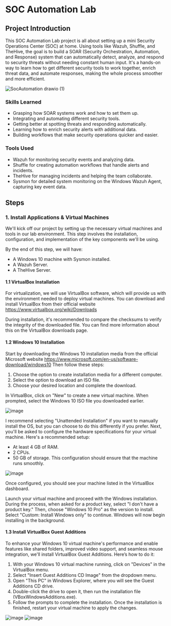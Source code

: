 # SOC Automation Lab


## Project Introduction
This SOC Automation Lab project is all about setting up a mini Security Operations Center (SOC) at home. Using tools like Wazuh, Shuffle, and TheHive, the goal is to build a SOAR (Security Orchestration, Automation, and Response) system that can automatically detect, analyze, and respond to security threats without needing constant human input. It's a hands-on way to learn how to get different security tools to work together, enrich threat data, and automate responses, making the whole process smoother and more efficient.

![SocAutomation drawio (1)](https://github.com/user-attachments/assets/d46b6dfe-6d38-46e2-9cbf-1dc4e21f4ef0)

### Skills Learned
- Grasping how SOAR systems work and how to set them up.
- Integrating and automating different security tools.
- Getting better at spotting threats and responding automatically.
- Learning how to enrich security alerts with additional data.
- Building workflows that make security operations quicker and easier.
### Tools Used
- Wazuh for monitoring security events and analyzing data.
- Shuffle for creating automation workflows that handle alerts and incidents.
- TheHive for managing incidents and helping the team collaborate.
- Sysmon for detailed system monitoring on the Windows Wazuh Agent, capturing key event data.

## Steps

### 1. Install Applications & Virtual Machines
We'll kick off our project by setting up the necessary virtual machines and tools in our lab environment. This step involves the installation, configuration, and implementation of the key components we'll be using.

By the end of this step, we will have:
- A Windows 10 machine with Sysmon installed.
- A Wazuh Server.
- A TheHive Server.
#### 1.1 VirtualBox Installation
For virtualization, we will use VirtualBox software, which will provide us with the environment needed to deploy virtual machines. You can download and install VirtualBox from their official website https://www.virtualbox.org/wiki/Downloads

During installation, it's recommended to compare the checksums to verify the integrity of the downloaded file. You can find more information about this on the VirtualBox downloads page.

#### 1.2 Windows 10 Installation
Start by downloading the Windows 10 installation media from the official Microsoft website https://www.microsoft.com/en-us/software-download/windows10 Then follow these steps:
1. Choose the option to create installation media for a different computer.
2. Select the option to download an ISO file.
3. Choose your desired location and complete the download.

In VirtualBox, click on "New" to create a new virtual machine. When prompted, select the Windows 10 ISO file you downloaded earlier.

![image](https://github.com/user-attachments/assets/eec4140e-a27c-4d9c-bb4a-62e259965da9)


I recommend selecting "Unattended Installation" if you want to manually install the OS, but you can choose to do this differently if you prefer. Next, you'll be asked to configure the hardware specifications for your virtual machine. Here's a recommended setup:
- At least 4 GB of RAM.
- 2 CPUs.
- 50 GB of storage.
This configuration should ensure that the machine runs smoothly.

![image](https://github.com/user-attachments/assets/2f96a6c8-d1ed-41ea-984f-91790db64f3a)


Once configured, you should see your machine listed in the VirtualBox dashboard.

Launch your virtual machine and proceed with the Windows installation. During the process, when asked for a product key, select "I don't have a product key." Then, choose "Windows 10 Pro" as the version to install. Select "Custom: Install Windows only" to continue. Windows will now begin installing in the background.

#### 1.3 Install VirtualBox Guest Additions
To enhance your Windows 10 virtual machine's performance and enable features like shared folders, improved video support, and seamless mouse integration, we'll install VirtualBox Guest Additions. Here’s how to do it:
1. With your Windows 10 virtual machine running, click on "Devices" in the VirtualBox menu.
2. Select "Insert Guest Additions CD Image" from the dropdown menu.
3. Open "This PC" in Windows Explorer, where you will see the Guest Additions CD drive.
4. Double-click the drive to open it, then run the installation file (VBoxWindowsAdditions.exe).
5. Follow the prompts to complete the installation.
Once the installation is finished, restart your virtual machine to apply the changes.

![image](https://github.com/user-attachments/assets/4bb97b74-a28a-4868-8ad1-c9306798d99a)
![image](https://github.com/user-attachments/assets/aed61c5d-0d81-4e0d-b346-84ee7ccf2cc5)

